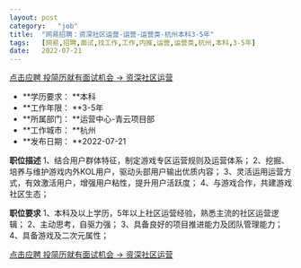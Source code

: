 ```yaml
---
layout:	post
category:	"job"
title:	"网易招聘：资深社区运营-运营-运营类-杭州本科3-5年"
tags:	[网易,招聘,面试,找工作,工作,内推,运营,运营类,杭州,本科,3-5年]
date:	2022-07-21
---
```


[点击应聘 投简历就有面试机会 -> 资深社区运营](http://mobile.bole.netease.com/bole/boleDetail?id=35839&employeeId=346f03c3cda5f04c&key=all)



- **学历要求： **本科
- **工作年限： **3-5年
- **所属部门： **运营中心-青云项目部
- **工作城市： **杭州
- **发布日期： **2022-07-21



**职位描述**
1、结合用户群体特征，制定游戏专区运营规则及运营体系；
2、挖掘、培养与维护游戏内外KOL用户，驱动头部用户输出优质内容；
3、灵活运用运营方式，有效激活用户，增强用户粘性，提升用户活跃度；
4、与游戏合作，共建游戏社区生态；



**职位要求**
1、本科及以上学历，5年以上社区运营经验，熟悉主流的社区运营逻辑；
2、主动思考，自驱力强；
3、具备良好的项目推进能力及团队管理能力；
4、具备游戏及二次元属性；



[点击应聘 投简历就有面试机会 -> 资深社区运营](http://mobile.bole.netease.com/bole/boleDetail?id=35839&employeeId=346f03c3cda5f04c&key=all)